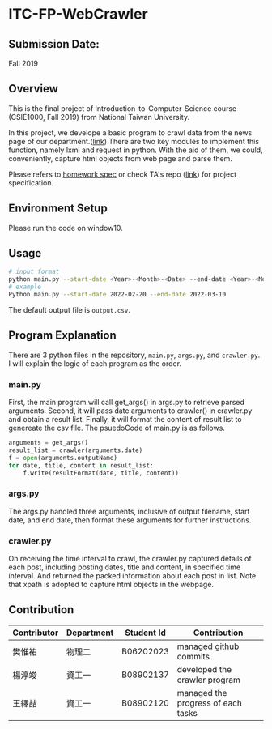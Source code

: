 # ITC-FP-WebCrawler

## Submission Date: 
Fall 2019

## Overview
This is the final project of Introduction-to-Computer-Science course (CSIE1000, Fall 2019) from National Taiwan University.

In this project, we develope a basic program to crawl data from the news page of our department.([link](https://www.csie.ntu.edu.tw/news/)) There are two key modules to implement this function, namely lxml and request in python. With the aid of them, we could, conveniently, capture html objects from web page and parse them.

Please refers to [homework spec](./hw_spec.pdf) or check TA's repo ([link](https://github.com/kaikai4n/ItC-python-hw-sample-code)) for project specification.

## Environment Setup
Please run the code on window10.

## Usage
```sh
# input format
python main.py --start-date <Year>-<Month>-<Date> --end-date <Year>-<Month>-<Date>
# example
Python main.py --start-date 2022-02-20 --end-date 2022-03-10
```
The default output file is `output.csv`.

## Program Explanation

There are 3 python files in the repository, `main.py`, `args.py`, and `crawler.py`. I will explain the logic of each program as the order.

### main.py

First, the main program will call get_args() in args.py to retrieve parsed arguments. Second, it will pass date arguments to crawler() in crawler.py and obtain a result list. Finally, it will format the content of result list to genereate the csv file. The psuedoCode of main.py is as follows.

```py
arguments = get_args()
result_list = crawler(arguments.date)
f = open(arguments.outputName)
for date, title, content in result_list:
    f.write(resultFormat(date, title, content))
```

### args.py
 The args.py handled three arguments, inclusive of output filename, start date, and end date, then format these arguments for further instructions. 

### crawler.py
 On receiving the time interval to crawl, the crawler.py captured details of each post, including posting dates, title and content, in specified time interval. And returned the packed information about each post in list. Note that xpath is adopted to capture html objects in the webpage.

 ## Contribution
| Contributor | Department | Student Id | Contribution                          |
| ----------- | ---------- | ---------- | ------------------------------------- |
| 樊惟祐      | 物理二     | B06202023  | managed github commits                |
| 楊淳竣      | 資工一     | B08902137  | developed the crawler program         |
| 王繹喆      | 資工一     | B08902120  | managed the progress of each tasks    |